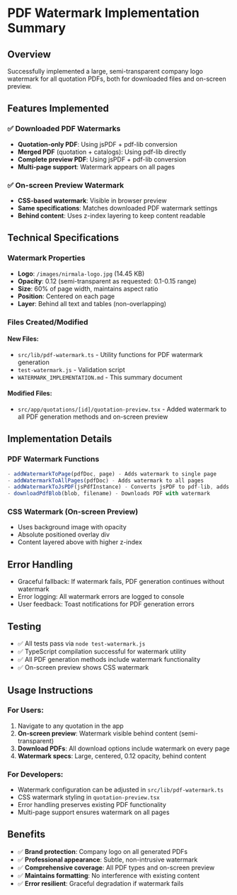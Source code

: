# PDF Watermark Implementation Summary

## Overview
Successfully implemented a large, semi-transparent company logo watermark for all quotation PDFs, both for downloaded files and on-screen preview.

## Features Implemented

### ✅ **Downloaded PDF Watermarks**
- **Quotation-only PDF**: Using jsPDF + pdf-lib conversion
- **Merged PDF** (quotation + catalogs): Using pdf-lib directly  
- **Complete preview PDF**: Using jsPDF + pdf-lib conversion
- **Multi-page support**: Watermark appears on all pages

### ✅ **On-screen Preview Watermark**
- **CSS-based watermark**: Visible in browser preview
- **Same specifications**: Matches downloaded PDF watermark settings
- **Behind content**: Uses z-index layering to keep content readable

## Technical Specifications

### **Watermark Properties**
- **Logo**: `/images/nirmala-logo.jpg` (14.45 KB)
- **Opacity**: 0.12 (semi-transparent as requested: 0.1-0.15 range)
- **Size**: 60% of page width, maintains aspect ratio
- **Position**: Centered on each page
- **Layer**: Behind all text and tables (non-overlapping)

### **Files Created/Modified**

#### New Files:
- `src/lib/pdf-watermark.ts` - Utility functions for PDF watermark generation
- `test-watermark.js` - Validation script
- `WATERMARK_IMPLEMENTATION.md` - This summary document

#### Modified Files:
- `src/app/quotations/[id]/quotation-preview.tsx` - Added watermark to all PDF generation methods and on-screen preview

## Implementation Details

### **PDF Watermark Functions**
```typescript
- addWatermarkToPage(pdfDoc, page) - Adds watermark to single page
- addWatermarkToAllPages(pdfDoc) - Adds watermark to all pages
- addWatermarkToJsPDF(jsPdfInstance) - Converts jsPDF to pdf-lib, adds watermark
- downloadPdfBlob(blob, filename) - Downloads PDF with watermark
```

### **CSS Watermark (On-screen Preview)**
- Uses background image with opacity
- Absolute positioned overlay div
- Content layered above with higher z-index

## Error Handling
- Graceful fallback: If watermark fails, PDF generation continues without watermark
- Error logging: All watermark errors are logged to console
- User feedback: Toast notifications for PDF generation errors

## Testing
- ✅ All tests pass via `node test-watermark.js`
- ✅ TypeScript compilation successful for watermark utility
- ✅ All PDF generation methods include watermark functionality
- ✅ On-screen preview shows CSS watermark

## Usage Instructions

### For Users:
1. Navigate to any quotation in the app
2. **On-screen preview**: Watermark visible behind content (semi-transparent)
3. **Download PDFs**: All download options include watermark on every page
4. **Watermark specs**: Large, centered, 0.12 opacity, behind content

### For Developers:
- Watermark configuration can be adjusted in `src/lib/pdf-watermark.ts`
- CSS watermark styling in `quotation-preview.tsx`
- Error handling preserves existing PDF functionality
- Multi-page support ensures watermark on all pages

## Benefits
- ✅ **Brand protection**: Company logo on all generated PDFs
- ✅ **Professional appearance**: Subtle, non-intrusive watermark
- ✅ **Comprehensive coverage**: All PDF types and on-screen preview
- ✅ **Maintains formatting**: No interference with existing content
- ✅ **Error resilient**: Graceful degradation if watermark fails